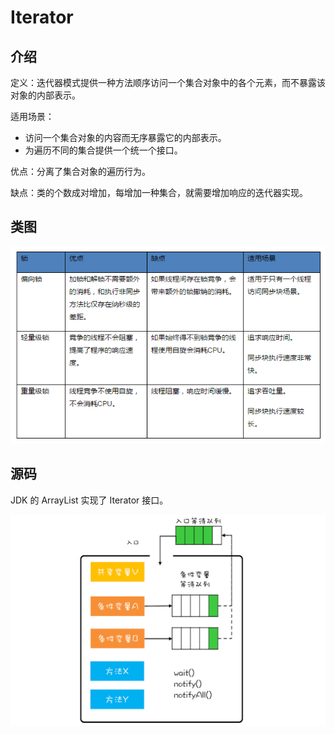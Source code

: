 # Iterator

## 介绍

定义：迭代器模式提供一种方法顺序访问一个集合对象中的各个元素，而不暴露该对象的内部表示。

适用场景：

* 访问一个集合对象的内容而无序暴露它的内部表示。
* 为遍历不同的集合提供一个统一个接口。

优点：分离了集合对象的遍历行为。

缺点：类的个数成对增加，每增加一种集合，就需要增加响应的迭代器实现。

## 类图

![](../../../.gitbook/assets/image%20%2896%29.png)

## 源码

JDK 的 ArrayList 实现了 Iterator 接口。

![](../../../.gitbook/assets/image%20%28214%29.png)

